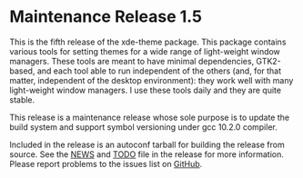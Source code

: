 [xde-theme -- release notes.  2021-05-08]: #

Maintenance Release 1.5
=======================

This is the fifth release of the xde-theme package.  This package
contains various tools for setting themes for a wide range of
light-weight window managers.  These tools are meant to have minimal
dependencies, GTK2-based, and each tool able to run independent of the
others (and, for that matter, independent of the desktop environment):
they work well with many light-weight window managers.  I use these
tools daily and they are quite stable.

This release is a maintenance release whose sole purpose is to update
the build system and support symbol versioning under gcc 10.2.0
compiler.

Included in the release is an autoconf tarball for building the release
from source.  See the [NEWS](NEWS) and [TODO](TODO) file in the release
for more information.  Please report problems to the issues list on
[GitHub](https://github.com/bbidulock/xde-theme/issues).

[ vim: set ft=markdown sw=4 tw=72 nocin nosi fo+=tcqlorn spell: ]: #
